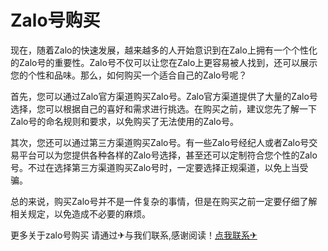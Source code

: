 # Zalo号购买

现在，随着Zalo的快速发展，越来越多的人开始意识到在Zalo上拥有一个个性化的Zalo号的重要性。Zalo号不仅可以让您在Zalo上更容易被人找到，还可以展示您的个性和品味。那么，如何购买一个适合自己的Zalo号呢？

首先，您可以通过Zalo官方渠道购买Zalo号。Zalo官方渠道提供了大量的Zalo号选择，您可以根据自己的喜好和需求进行挑选。在购买之前，建议您先了解一下Zalo号的命名规则和要求，以免购买了无法使用的Zalo号。

其次，您还可以通过第三方渠道购买Zalo号。有一些Zalo号经纪人或者Zalo号交易平台可以为您提供各种各样的Zalo号选择，甚至还可以定制符合您个性的Zalo号。不过在选择第三方渠道购买Zalo号时，一定要选择正规渠道，以免上当受骗。

总的来说，购买Zalo号并不是一件复杂的事情，但是在购买之前一定要仔细了解相关规定，以免造成不必要的麻烦。

更多关于zalo号购买 请通过✈与我们联系,感谢阅读！[点我联系✈](https://ac.G208.com)